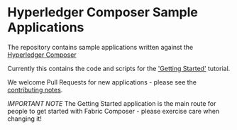 # Hyperledger Composer Sample Applications

The repository contains sample applications written against the [Hyperledger Composer](https://hyperledger.github.io/composer/)

Currently this contains the code and scripts for the ['Getting Started'](./getting-started/README.md) tutorial.

We welcome Pull Requests for new applications - please see the [contributing notes](https://github.com/hyperledger/composer/blob/master/CONTRIBUTING.md).

*IMPORTANT NOTE*  The Getting Started application is the main route for people to get started with Fabric Composer - please exercise care when changing it!
